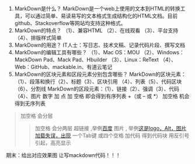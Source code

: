 1.	MarkDown是什么？
MarkDown是一个web上使用的文本到HTML的转换工具，可以通过简单、易读易写的文本格式生成结构化的HTML文档。目前github、Stackoverflow等网站均支持这种格式。
2.	MarkDown的特点？
（1）、兼容HTML
（2）、在线观看
（3）、平台支持
（4）、排版样式简单
3.	MarkDown的用途？
IT人士：写日志、技术文稿、记录代码片段、撰写文档
4.	MarkDown的编辑工具有哪些？
（1）、Mac OS：MOU
（2）、Windows：MackDown Pad、Mack Pad、Hbuilder
（3）、Linux：ReText
（4）、Web：GitHub、mackable.in、有道云笔记
5.	MarkDown的区块元素和区段元素分别包含哪些？
MarkDown的区块元素：（1）、段落和换行（2）、标题（3）、区块引用
（4）、列表（5）、代码区块（6）、分割线
MarkDown的区段元素：（1）、链接（2）、强调（3）、代码（4）、图片
数字 加 点 加 空格   即会得到有序列表
+（或 – 或 *） 加空格 机会得到无序列表
> 加空格 会分层
>> 加空格  会分两层
超链接 []() ,举例[百度](http://www.baidu.com)
图片 ![](),  举例[这是logo，Alt，图片加载失误，出现](放地址)
一个Tab键 或四个空格   加代码  得到代码块
用反引号引起，高亮显示

期末：给出对应效果图  让写mackdown代码！！！
